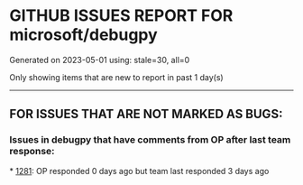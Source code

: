 
# GITHUB ISSUES REPORT FOR microsoft/debugpy


Generated on 2023-05-01 using: stale=30, all=0


Only showing items that are new to report in past 1 day(s)


---

## FOR ISSUES THAT ARE NOT MARKED AS BUGS:


### Issues in debugpy that have comments from OP after last team response:


\* [1281](https://github.com/microsoft/debugpy/issues/1281 "VS-Code Python remote Debugger issue: &quot;Timed out waiting for debuggee to spawn&quot;"): OP responded 0 days ago but team last responded 3 days ago

